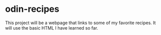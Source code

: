 # odin-recipes
This project will be a webpage that links to some of my favorite recipes.
It will use the basic HTML I have learned so far.